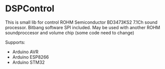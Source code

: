 # DSPControl
This is small lib for control ROHM Semiconductor BD3473KS2 7.1Ch sound processor. Bitbang software SPI included.
May be used with another ROHM soundproccesor and volume chip (some code need to change)

Supports:
- Arduino AVR
- Arduino ESP8266
- Arduino STM32

